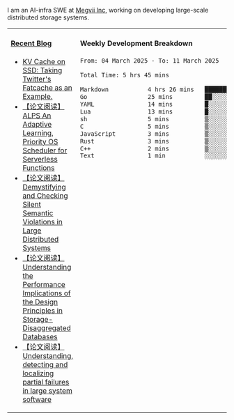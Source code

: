 I am an AI-infra SWE at [Megvii Inc](https://en.megvii.com/), working on developing large-scale distributed storage systems.

<table width="960px">
<tr>
<td valign="top" width="50%">

#### <a href="https://www.kongjun18.me" target="_blank">Recent Blog</a>

<!-- BLOG-POST-LIST:START -->
- [KV Cache on SSD: Taking Twitter&#39;s Fatcache as an Example.](https://kongjun18.github.io/posts/kv-cache-on-disk-taking-twitters-fatcache-as-an-example/)
- [【论文阅读】ALPS An Adaptive Learning, Priority OS Scheduler for Serverless Functions](https://kongjun18.github.io/posts/alps-an-adaptive-learning-priority-os-scheduler-for-serverless-functions/)
- [【论文阅读】Demystifying and Checking Silent Semantic Violations in Large Distributed Systems](https://kongjun18.github.io/posts/demystifying-and-checking-silent-semantic-violations-in-large-distributed-systems/)
- [【论文阅读】Understanding the Performance Implications of the Design Principles in Storage-Disaggregated Databases](https://kongjun18.github.io/posts/understanding-the-performance-implications-of-the-design-principles-in-storage-disaggregated-databases/)
- [【论文阅读】Understanding, detecting and localizing partial failures in large system software](https://kongjun18.github.io/posts/understanding-detecting-and-localizing-partial-failures-in-large-system-software/)
<!-- BLOG-POST-LIST:END -->

</td>
<td valign="top" width="50%">

#### Weekly Development Breakdown

<!--START_SECTION:waka-->

```txt
From: 04 March 2025 - To: 11 March 2025

Total Time: 5 hrs 45 mins

Markdown           4 hrs 26 mins   ███████████████████▒░░░░░   77.25 %
Go                 25 mins         ██░░░░░░░░░░░░░░░░░░░░░░░   07.37 %
YAML               14 mins         █░░░░░░░░░░░░░░░░░░░░░░░░   04.08 %
Lua                13 mins         █░░░░░░░░░░░░░░░░░░░░░░░░   03.85 %
sh                 5 mins          ▒░░░░░░░░░░░░░░░░░░░░░░░░   01.62 %
C                  5 mins          ▒░░░░░░░░░░░░░░░░░░░░░░░░   01.60 %
JavaScript         3 mins          ▒░░░░░░░░░░░░░░░░░░░░░░░░   01.13 %
Rust               3 mins          ▒░░░░░░░░░░░░░░░░░░░░░░░░   01.08 %
C++                2 mins          ▒░░░░░░░░░░░░░░░░░░░░░░░░   00.68 %
Text               1 min           ░░░░░░░░░░░░░░░░░░░░░░░░░   00.55 %
```

<!--END_SECTION:waka-->
</td>
</tr>

</table>
